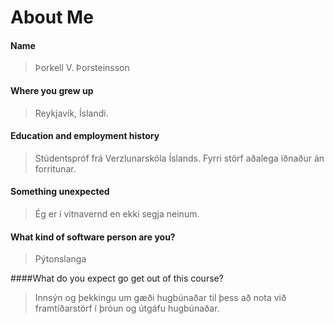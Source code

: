 # About Me

#### Name
> Þorkell V. Þorsteinsson

#### Where you grew up
> Reykjavík, Íslandi.

#### Education and employment history
> Stúdentspróf frá Verzlunarskóla Íslands.
Fyrri störf aðalega iðnaður án forritunar.

#### Something unexpected
> Ég er í vitnavernd en ekki segja neinum.

#### What kind of software person are you?
> Pýtonslanga

####What do you expect go get out of this course?
> Innsýn og þekkingu um gæði hugbúnaðar til þess að nota við framtíðarstörf í þróun og útgáfu hugbúnaðar.
